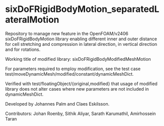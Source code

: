 # sixDoFRigidBodyMotion_separatedLateralMotion

Repository to manage new feature in the OpenFOAM/v2406 sixDoFRigidBodyMotion
library enabling different inner and outer distance for cell stretching and
compression in lateral direction, in vertical direction and for rotations.

Working title of modified library: sixDoFRigidBodyModifiedMeshMotion

For parameters required to employ modification, see the test case
test/moveDynamicMesh/modified/constant/dynamicMeshDict.

Verified with test/floatingObject/{original,modified} that usage of modified
library does not alter cases where new parameters are not included in
dynamicMeshDict.

Developed by Johannes Palm and Claes Eskilsson.

Contributors: Johan Roenby, Sithik Aliyar, Sarath Karumathil, Amirhossein Taran